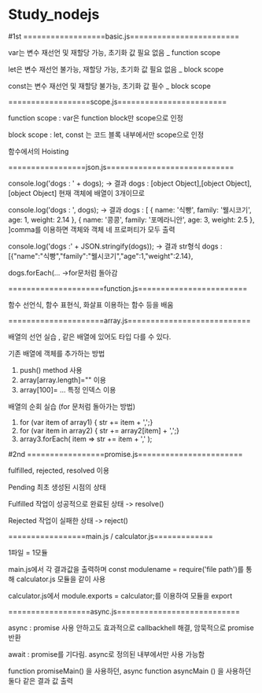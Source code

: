 # Study_nodejs

#1st
==================basic.js========================

var는 변수 재선언 및 재할당 가능, 초기화 값 필요 없음 _ function scope

let은 변수 재선언 불가능, 재할당 가능, 초기화 값 필요 없음 _ block scope

const는 변수 재선언 및 재할당 불가능, 초기화 값 필수 _ block scope


==================scope.js========================

function scope : var은 function block만 scope으로 인정

block scope : let, const 는 코드 블록 내부에서만 scope으로 인정

함수에서의 Hoisting

=================json.js============================

console.log('dogs : ' + dogs);
-> 결과
dogs : [object Object],[object Object],[object Object] 현재 객체에 배열이 3개이므로 

console.log('dogs : ', dogs);
-> 결과
dogs :  [
    { name: '식빵', family: '웰시코기', age: 1, weight: 2.14 },
    { name: '콩콩', family: '포메라니안', age: 3, weight: 2.5 }, ]comma를 이용하면 객체와 객체 네 프로퍼티가 모두 출력
    
console.log('dogs :' + JSON.stringify(dogs));
-> 결과 str형식 
dogs :[{"name":"식빵","family":"웰시코기","age":1,"weight":2.14},

dogs.forEach(...
->for문처럼 돌아감

=====================function.js========================

함수 선언식, 함수 표현식, 화살표 이용하는 함수 등을 배움

=====================array.js===========================

배열의 선언 실습 , 같은 배열에 있어도 타입 다를 수 있다. 

기존 배열에 객체를 추가하는 방법
1. push() method 사용
2. array[array.length]="" 이용
3. array[100]= ... 특정 인덱스 이용

배열의 순회 실습 (for 문처럼 돌아가는 방법)
1. for (var item of array1) { str += item + ',';}
2. for (var item in array2) { str += array2[item] + ',';}
3. array3.forEach( item => str += item + ',' );




#2nd
=================promise.js=======================

fulfilled, rejected, resolved 이용

Pending 최초 생성된 시점의 상태

Fulfilled 작업이 성공적으로 완료된 상태 -> resolve()

Rejected 작업이 실패한 상태 -> reject()

=================main.js / calculator.js=============

1파일 = 1모듈

main.js에서 각 결과값을 출력하며 const modulename = require('file path')를 통해 calculator.js 모듈을 같이 사용

calculator.js에서 module.exports = calculator;를 이용하여 모듈을 export

==================async.js===========================

async : promise 사용 안하고도 효과적으로 callbackhell 해결, 암묵적으로 promise 반환

await : promise를 기다림. async로 정의된 내부에서만 사용 가능함

function promiseMain() 을 사용하던, async function asyncMain () 을 사용하던 둘다 같은 결과 값 출력 
